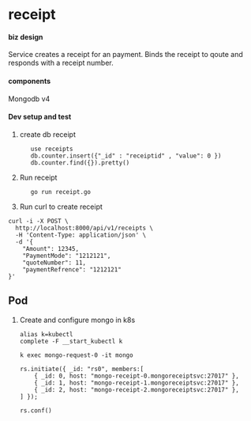 # receipt

#### biz design

Service creates a receipt for an payment. Binds the receipt to qoute and responds with a receipt number.

#### components

Mongodb v4

#### Dev setup and test

1. create db receipt 
    ```
       use receipts
       db.counter.insert({"_id" : "receiptid" , "value": 0 })
       db.counter.find({}).pretty()
    ```
2. Run receipt
   ```
      go run receipt.go 
   ```

3. Run curl to create receipt

```
curl -i -X POST \
  http://localhost:8000/api/v1/receipts \
  -H 'Content-Type: application/json' \
  -d '{              
    "Amount": 12345,  
    "PaymentMode": "1212121", 
    "quoteNumber": 11, 
    "paymentRefrence": "1212121" 
}'
```

## Pod 

1. Create and configure mongo in k8s
 
    ```
    alias k=kubectl
    complete -F __start_kubectl k

   k exec mongo-request-0 -it mongo

    rs.initiate({ _id: "rs0", members:[ 
        { _id: 0, host: "mongo-receipt-0.mongoreceiptsvc:27017" },
        { _id: 1, host: "mongo-receipt-1.mongoreceiptsvc:27017" },
        { _id: 2, host: "mongo-receipt-2.mongoreceiptsvc:27017" },
    ] });

    rs.conf()
    ```
